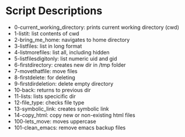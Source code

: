 # Script Descriptions

* 0-current_working_directory: prints current working directory (cwd)
* 1-listit: list contents of cwd
* 2-bring_me_home: navigates to home directory
* 3-listfiles: list in long format
* 4-listmorefiles: list all, including hidden
* 5-listfilesdigitonly: list numeric uid and gid
* 6-firstdirectory: creates new dir in /tmp folder
* 7-movethatfile: move files
* 8-firstdelete: for deleting
* 9-firstdirdeletion: delete empty directory
* 10-back: returns to previous dir
* 11-lists: lists specicific dir
* 12-file_type: checks file type
* 13-symbolic_link: creates symbolic link
* 14-copy_html: copy new or non-existing html files
* 100-lets_move: moves uppercase
* 101-clean_emacs: remove emacs backup files
